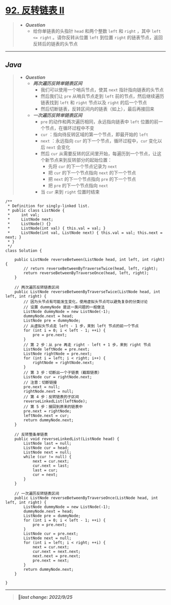 # [92. 反转链表 II](https://leetcode.cn/problems/reverse-linked-list-ii/)

> - ***Question***
>   - 给你单链表的头指针 `head` 和两个整数 `left` 和 `right` ，其中 `left <= right` 。请你反转从位置 `left` 到位置 `right` 的链表节点，返回反转后的链表的头节点

---

## *Java*

> - ***Question***
>   - ***两次遍历反转单链表区间***
>     - 我们可以使用一个哨兵节点，使其 `next` 指针指向链表的头节点
>     - 然后我们让 `pre` 从哨兵节点走到 `left` 前的节点，然后继续遍历链表找到 `left` 和 `right` 节点以及 `right` 的后一个节点
>     - 然后切断链表，反转区间内的链表（如上），最后再接回来
>   - ***一次遍历反转单链表区间***
>     -  `pre` 的动作和两次遍历相同，永远指向链表中 `left` 位置的前一个节点，在循环过程中不变
>     -  `cur` ：指向待反转区域的第一个节点，即最开始的 `left` 
>     -  `next` ：永远指向 `cur` 的下一个节点，循环过程中，`cur` 变化以后 `next` 会变化
>     - 然后 `cur` 从需要反转的区间里开始，每遍历到一个节点，让这个新节点来到反转部分的起始位置：
>       - 先将 `cur` 的下一个节点记录为 `next` 
>       - 把 `cur` 的下一个节点指向 `next` 的下一个节点
>       - 把 `next` 的下一个节点指向 `pre` 的下一个节点
>       - 把 `pre` 的下一个节点指向 `next`
>     - 当 `cur` 来到 `right` 位置时结束

```
/**
 * Definition for singly-linked list.
 * public class ListNode {
 *     int val;
 *     ListNode next;
 *     ListNode() {}
 *     ListNode(int val) { this.val = val; }
 *     ListNode(int val, ListNode next) { this.val = val; this.next = next; }
 * }
 */
class Solution {
    
    public ListNode reverseBetween(ListNode head, int left, int right) {
        // return reverseBetweenByTraverseTwice(head, left, right);
        return reverseBetweenByTraverseOnce(head, left, right);
    }
    
    // 两次遍历反转链表区间
    public ListNode reverseBetweenByTraverseTwice(ListNode head, int left, int right) {
        // 因为头节点有可能发生变化，使用虚拟头节点可以避免复杂的分类讨论
        // 设置 dummyNode 是这一类问题的一般做法
        ListNode dummyNode = new ListNode(-1);
        dummyNode.next = head;
        ListNode pre = dummyNode;
        // 从虚拟头节点走 left - 1 步，来到 left 节点的前一个节点
        for (int i = 0; i < left - 1; ++i) {
            pre = pre.next;
        }
        // 第 2 步：从 pre 再走 right - left + 1 步，来到 right 节点
        ListNode leftNode = pre.next;
        ListNode rightNode = pre.next;
        for (int i = left; i < right; i++) {
            rightNode = rightNode.next;
        }
        // 第 3 步：切断出一个子链表（截取链表）
        ListNode cur = rightNode.next;
        // 注意：切断链接
        pre.next = null;
        rightNode.next = null;
        // 第 4 步：反转链表的子区间
        reverseLinkedList(leftNode);
        // 第 5 步：接回到原来的链表中
        pre.next = rightNode;
        leftNode.next = cur;
        return dummyNode.next;
    }
    
    // 反转整条单链表
    public void reverseLinkedList(ListNode head) {
        ListNode last = null;
        ListNode cur = head;
        ListNode next = null;
        while (cur != null) {
            next = cur.next;
            cur.next = last;
            last = cur;
            cur = next;
        }
    }
    
    // 一次遍历反转链表区间
    public ListNode reverseBetweenByTraverseOnce(ListNode head, int left, int right) {
        ListNode dummyNode = new ListNode(-1);
        dummyNode.next = head;
        ListNode pre = dummyNode;
        for (int i = 0; i < left - 1; ++i) {
            pre = pre.next;
        }
        ListNode cur = pre.next;
        ListNode next = null;
        for (int i = left; i < right; ++i) {
            next = cur.next;
            cur.next = next.next;
            next.next = pre.next;
            pre.next = next;
        }
        return dummyNode.next;
    }
    
}
```

---

> 🚩***last change: 2022/9/25***
